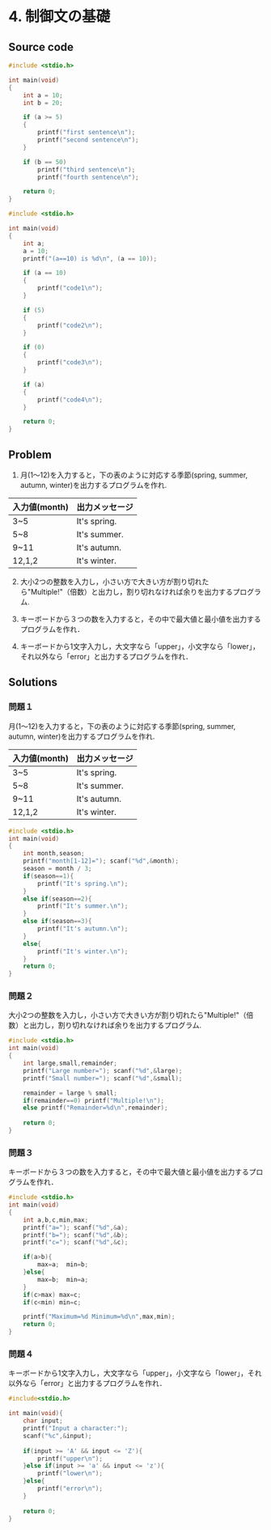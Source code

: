# 4. 制御文の基礎

## Source code

```c
#include <stdio.h>

int main(void)
{
    int a = 10;
    int b = 20;

    if (a >= 5)
    {
        printf("first sentence\n");
        printf("second sentence\n");
    }

    if (b == 50)
        printf("third sentence\n");
        printf("fourth sentence\n");

    return 0;
}
```

```c
#include <stdio.h>

int main(void)
{
    int a;
    a = 10;
    printf("(a==10) is %d\n", (a == 10));

    if (a == 10)
    {
        printf("code1\n");
    }

    if (5)
    {
        printf("code2\n");
    }

    if (0)
    {
        printf("code3\n");
    }

    if (a)
    {
        printf("code4\n");
    }

    return 0;
}

```

## Problem

1. 月(1～12)を入力すると，下の表のように対応する季節(spring, summer, autumn, winter)を出力するプログラムを作れ.

| 入力値(month) | 出力メッセージ |
| ------------- | -------------- |
| 3\~5          | It's spring.   |
| 5\~8          | It's summer.   |
| 9\~11         | It's autumn.   |
| 12,1,2        | It's winter.   |

2. 大小2つの整数を入力し，小さい方で大きい方が割り切れたら"Multiple!"（倍数）と出力し，割り切れなければ余りを出力するプログラム.

3. キーボードから３つの数を入力すると，その中で最大値と最小値を出力するプログラムを作れ．

4. キーボードから1文字入力し，大文字なら「upper」，小文字なら「lower」，それ以外なら「error」と出力するプログラムを作れ．

## Solutions

### 問題１

月(1～12)を入力すると，下の表のように対応する季節(spring, summer, autumn, winter)を出力するプログラムを作れ.

| 入力値(month) | 出力メッセージ |
| ------------- | -------------- |
| 3\~5          | It's spring.   |
| 5\~8          | It's summer.   |
| 9\~11         | It's autumn.   |
| 12,1,2        | It's winter.   |

```c
#include <stdio.h>
int main(void)
{
	int month,season;
	printf("month[1-12]="); scanf("%d",&month);
	season = month / 3;
	if(season==1){
		printf("It's spring.\n");
	}
	else if(season==2){
		printf("It's summer.\n");
	}
	else if(season==3){
		printf("It's autumn.\n");
	}
	else{
		printf("It's winter.\n");
	}
	return 0;
}
```

### 問題２

大小2つの整数を入力し，小さい方で大きい方が割り切れたら"Multiple!"（倍数）と出力し，割り切れなければ余りを出力するプログラム.



```c
#include <stdio.h>
int main(void)
{
	int large,small,remainder;
	printf("Large number="); scanf("%d",&large);
	printf("Small number="); scanf("%d",&small);

	remainder = large % small;
	if(remainder==0) printf("Multiple!\n");
	else printf("Remainder=%d\n",remainder);
	
	return 0;
}
```

### 問題３

キーボードから３つの数を入力すると，その中で最大値と最小値を出力するプログラムを作れ．

```c
#include <stdio.h>
int main(void)
{
	int a,b,c,min,max;
	printf("a="); scanf("%d",&a);
	printf("b="); scanf("%d",&b);
	printf("c="); scanf("%d",&c);

	if(a>b){
		max=a;  min=b;
	}else{
		max=b;  min=a;
	}
	if(c>max) max=c;
	if(c<min) min=c;

	printf("Maximum=%d Minimum=%d\n",max,min);
	return 0;
}

```

### 問題４

キーボードから1文字入力し，大文字なら「upper」，小文字なら「lower」，それ以外なら「error」と出力するプログラムを作れ．

```c
#include<stdio.h>

int main(void){
	char input;
	printf("Input a character:");
	scanf("%c",&input);
	
	if(input >= 'A' && input <= 'Z'){
		printf("upper\n");
	}else if(input >= 'a' && input <= 'z'){
		printf("lower\n");
	}else{
		printf("error\n");
	}
	
	return 0;
}
```
